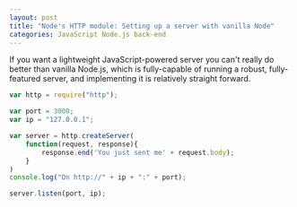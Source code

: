 ```yaml
---
layout: post
title: "Node's HTTP module: Setting up a server with vanilla Node"
categories: JavaScript Node.js back-end
---
```


If you want a lightweight JavaScript-powered server you can't really do better than vanilla Node.js, which is fully-capable of running a robust, fully-featured server, and implementing it is relatively straight forward.

```javascript
var http = require("http");

var port = 3000;
var ip = "127.0.0.1";

var server = http.createServer(
	function(request, response){
		response.end('You just sent me' + request.body);
	}
)
console.log("On http://" + ip + ":" + port);

server.listen(port, ip);

```
